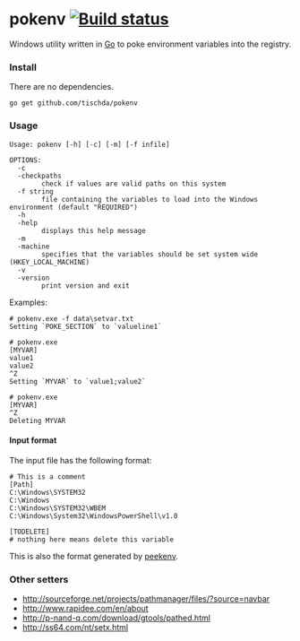 ﻿# pokenv [![Build status](https://ci.appveyor.com/api/projects/status/hrtwo6hrx10d7i88?svg=true)](https://ci.appveyor.com/project/tischda/pokenv)

Windows utility written in [Go](https://www.golang.org) to poke
environment variables into the registry.

### Install

There are no dependencies.

~~~
go get github.com/tischda/pokenv
~~~

### Usage

~~~
Usage: pokenv [-h] [-c] [-m] [-f infile]

OPTIONS:
  -c
  -checkpaths
        check if values are valid paths on this system
  -f string
        file containing the variables to load into the Windows environment (default "REQUIRED")
  -h
  -help
        displays this help message
  -m
  -machine
        specifies that the variables should be set system wide (HKEY_LOCAL_MACHINE)
  -v
  -version
        print version and exit
~~~

Examples:

~~~
# pokenv.exe -f data\setvar.txt
Setting `POKE_SECTION` to `valueline1`

# pokenv.exe
[MYVAR]
value1
value2
^Z
Setting `MYVAR` to `value1;value2`

# pokenv.exe
[MYVAR]
^Z
Deleting MYVAR
~~~

#### Input format

The input file has the following format:

~~~
# This is a comment
[Path]
C:\Windows\SYSTEM32
C:\Windows
C:\Windows\SYSTEM32\WBEM
C:\Windows\System32\WindowsPowerShell\v1.0

[TODELETE]
# nothing here means delete this variable
~~~

This is also the format generated by [peekenv](https://github.com/tischda/peekenv).

### Other setters

* http://sourceforge.net/projects/pathmanager/files/?source=navbar
* http://www.rapidee.com/en/about
* http://p-nand-q.com/download/gtools/pathed.html
* http://ss64.com/nt/setx.html
